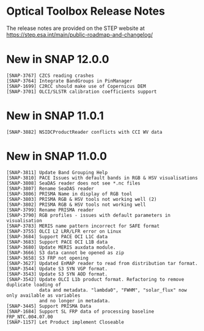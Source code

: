 Optical Toolbox Release Notes
================================

The release notes are provided on the STEP website at https://step.esa.int/main/public-roadmap-and-changelog/

# New in SNAP 12.0.0
    [SNAP-3767] CZCS reading crashes
    [SNAP-3764] Integrate BandGroups in PinManager
    [SNAP-1699] C2RCC should make use of Copernicus DEM
    [SNAP-3701] OLCI/SLSTR calibration coefficients support

# New in SNAP 11.0.1
    [SNAP-3882] NSIDCProductReader conflicts with CCI WV data

# New in SNAP 11.0.0
    [SNAP-3811] Update Band Grouping Help
    [SNAP-3810] PACE Issues with default bands in RGB & HSV visualisations
    [SNAP-3808] SeaDAS reader does not see *.nc files
    [SNAP-3807] Rename SeaDAS reader
    [SNAP-3806] PRISMA Name in display of RGB tool 
    [SNAP-3803] PRISMA RGB & HSV tools not working well (2)
    [SNAP-3802] PRISMA RGB & HSV tools not working well 
    [SNAP-3799] Rename PRISMA reader
    [SNAP-3790] RGB profiles - issues with default parameters in visualisation  
    [SNAP-3783] MERIS name pattern incorrect for SAFE format
    [SNAP-3755] OLCI L2 LRR/LFR error on Linux
    [SNAP-3684] Support PACE OCI L1C data
    [SNAP-3683] Support PACE OCI L1B data
    [SNAP-3680] Update MERIS auxdata module.
    [SNAP-3666] S3 data cannot be opened as zip
    [SNAP-3658] S3 FRP not opening
    [SNAP-3627] Updated EnMAP reader to read from distribution tar format.
    [SNAP-3544] Update S3 SYN VGP format.
    [SNAP-3543] Update S3 SYN AOD format.
    [SNAP-3542] Update OLCI L1b product format. Refactoring to remove duplicate loading of
                data and metadata. "lambda0", "FWHM", "solar_flux" now only available as variables 
                and no longer in metadata. 
    [SNAP-3445] Support PRISMA Data
    [SNAP-1684] Support SL FRP data of processing baseline FRP_NTC.004.07.00
    [SNAP-1157] Let Product implement Closeable
    
